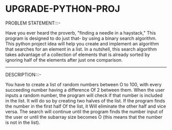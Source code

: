 # UPGRADE-PYTHON-PROJ

PROBLEM STATEMENT:::-

Have you ever heard the proverb, "finding a needle in a
haystack," This program is designed to do just that- by
using a binary search algorithm.
This python project idea will help you create and
implement an algorithm that searches for an element
in a list.
In a nutshell, this search algorithm takes advantage of
a collection of elements that is already sorted by
ignoring half of the elements after just one
comparison.

--------------------------------------------------------------------------------

DESCRIPTION:::-

You have to create a list of random numbers between O to 100, with
every succeeding number having a difference Of 2 between them.
When the user inputs a random number, the program will check if
that number is included in the list. It will do so by creating two
halves of the list.
If the program finds the number in the first half Of the list, it Will
eliminate the other half and vice versa.
The search will continue until the program finds the number input
of the user or until the subarray size becomes O (this means that the
number is not in the list).
